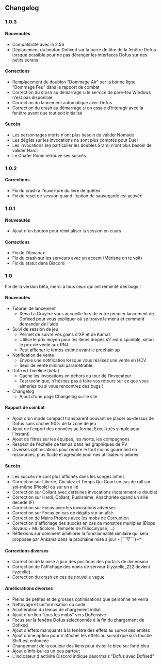 ## Changelog

### <a id="1.0.3"></a>1.0.3

#### Nouveautés

- Compatibilité avec la 2.56
- Déplacement du bouton Dofixed sur la barre de titre de la fenêtre Dofus lorsque possible pour ne pas déranger les interfaces Dofus sur des petits écrans

#### Corrections

- Remplacement du doublon "Dommage Air" par la bonne ligne "Dommage Feu" dans le rapport de combat
- Correction du crash au démarrage si le service de pare-feu Windows n'est pas disponible
- Correction du lancement automatique avec Dofus
- Correction du crash au démarrage si on essaie d'interagir avec la fenêtre avant que tout soit initialisé

#### Succès

- Les personnages morts n'ont plus besoin de valider Nomade
- Les dégâts sur les invocations ne sont plus comptés pour Duel
- Les invocations (en particulier les doubles Sram) n'ont plus besoin de valider Hardi
- Le Chafer Rōnin retrouve ses succès

### <a id="1.0.2"></a>1.0.2

#### Corrections

- Fix du crash à l'ouverture du livre de quêtes
- Fix du reset de session quand l'option de sauvegarde est activée

### <a id="1.0.1"></a>1.0.1

#### Nouveautés

- Ajout d'un bouton pour réinitialiser la session en cours

#### Corrections

- Fix de l'Almanax
- Fix du crash sur les serveurs avec un accent (Mériana on te voit)
- Fix du statut dans Discord

### <a id="1.0"></a>1.0

Fin de la version bêta, merci à tous ceux qui ont remonté des bugs !

#### Nouveautés

- Tutoriel de lancement
    - Xena La Gruyère vous accueille lors de votre premier lancement de Dofixed pour vous expliquer où se trouve le menu et comment demander de l'aide
- Suivi de session de jeu
    - Permet de suivre vos gains d'XP et de Kamas
    - Utilise le prix moyen pour les items dropés s'il est disponible, sinon le prix de vente aux PNJ
    - Peut afficher le temps estimé avant le prochain up
- Notification de vente
    - Envoie une notification lorsque vous réalisez une vente en HDV
    - Seuil de vente minimal paramétrable
- Dofixed Timeline (bêta)
    - Cache les invocations en dehors du tour de l'invocateur
    - Test technique, n'hésitez pas à faire vos retours sur ce que vous aimeriez ou si vous rencontrez des bugs !
- Changelog
    - Ajout d'une page Changelog sur le site
    
#### Rapport de combat

- Ajout d'un mode compact transparent pouvant se placer au-dessus de Dofus sans cacher 90% de la zone de jeu
- Ajout de l'export des données au format Excel (très simple pour l'instant)
- Ajout de filtres sur les équipes, les morts, les compagnons
- Respect de l'échelle de temps dans les graphiques de PV
- Diverses optimisations pour rendre le tout moins gourmand en ressources, plus fluide et agréable pour nos utilisateurs adorés

#### Succès

- Les succès ne sont plus affichés dans les songes infinis
- Correction sur Liberté, Circulez et Temps Qui Court en cas de rall sur soi-même (Picole) ou sur un allié
- Correction sur Collant avec certaines invocations (notamment le double)
- Correction sur Hardi, Collant, Pusilanime, Anachorète quand un allié décède (F)
- Correction sur Focus avec les invocations adverses
- Correction sur Focus en cas de dégâts sur un allié
- Correction de Mains Propres avec les mobs de Corruption
- Correction d'affichage des succès en cas de monstres multiples (Blops Royaux + Multicolore, Tempête de l'Eliocalypse, ...)
- Réflexions sur comment améliorer la fonctionnalité similaire qui sera proposée par Ankama dans la prochaine mise à jour \~(￣▽￣)\~*

#### Corrections diverses

- Correction de la mise à jour des positions des portails de dimension
- Correction de l'affichage des noms de serveur (Ilyzaelle_222 devient Ilyzaelle)
- Correction du crash en cas de nouvelle vague

#### Améliorations diverses

- Pleins de petites et de grosses optimisations que personne ne verra
- Nettoyage et uniformisation du code
- Accélération du temps de chargement initial
- Ajout d'un lien "tous les mobs" vers DoFensive
- Focus sur la fenêtre Dofus sélectionnée à la fin du chargement de Dofixed
- Ajout d'effets manquants à la fenêtre des effets au survol des entités
- Ajout d'une option pour n'afficher les effets au survol que si la touche Shift est enfoncée
- Changement de la couleur des liens pour éviter le bleu sur fond bleu
- Ajout d'info-bulles un peu partout
- L'indicateur d'activité Discord indique désormais "Dofus avec Dofixed"
